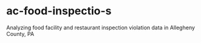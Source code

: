 # ac-food-inspectio-s
Analyzing food facility and restaurant inspection violation data in Allegheny County, PA
